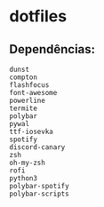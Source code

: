 # dotfiles

## Dependências:

```
dunst
compton
flashfocus
font-awesome
powerline
termite
polybar
pywal
ttf-iosevka
spotify
discord-canary
zsh
oh-my-zsh
rofi
python3
polybar-spotify
polybar-scripts
```
